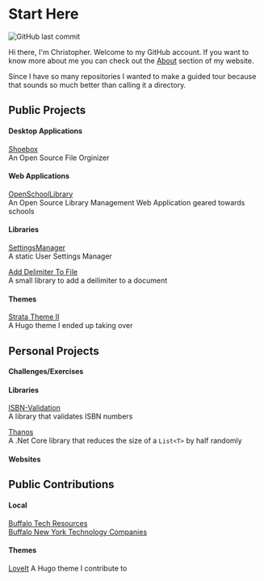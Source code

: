 # Start Here
![GitHub last commit](https://img.shields.io/github/last-commit/Programazing/Start_Here.svg)

Hi there, I'm Christopher. Welcome to my GitHub account. If you want to know more about me you can check out the [About](https://thatamazingprogrammer.com/about/) section of my website.

Since I have so many repositories I wanted to make a guided tour because that sounds so much better than calling it a directory.

## Public Projects
#### Desktop Applications
[Shoebox](https://github.com/Programazing/Shoebox)  
An Open Source File Orginizer
#### Web Applications
[OpenSchoolLibrary](https://github.com/Programazing/OpenSchoolLibrary)  
An Open Source Library Management Web Application geared towards schools
#### Libraries
[SettingsManager](https://github.com/Programazing/SettingsManager)  
A static User Settings Manager 

[Add Delimiter To File](https://github.com/Programazing/Add-Delimiter-To-File)  
A small library to add a deilimiter to a document

#### Themes
[Strata Theme II](https://github.com/Programazing/hugo-strata-theme-II)  
A Hugo theme I ended up taking over

## Personal Projects
#### Challenges/Exercises
#### Libraries

[ISBN-Validation](https://github.com/Programazing/ISBN-Validation)  
A library that validates ISBN numbers

[Thanos](https://github.com/Programazing/Thanos)  
A .Net Core library that reduces the size of a `List<T>` by half randomly
#### Websites


## Public Contributions
#### Local
[Buffalo Tech Resources](https://github.com/Programazing/buffalo-tech-resources)  
[Buffalo New York Technology Companies](https://github.com/Programazing/BuffaloTechnologyCompanies)

#### Themes
[LoveIt](https://github.com/dillonzq/LoveIt)
A Hugo theme I contribute to
